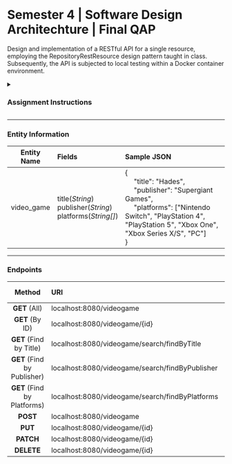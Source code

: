 

<h1>
  Semester 4 | Software Design Architechture | Final QAP
</h1>

Design and implementation of a RESTful API for a single resource, employing the RepositoryRestResource design pattern taught in class. Subsequently, the API is subjected to local testing within a Docker container environment.

<details>
  <summary><h3><strong>Assignment Instructions</strong></h3></summary>
  <blockquote>
  <br/>
  For this QAP I’d like you to get hands on practice building a simple REST API for one simple 
  Resource following the RepositoryRestResource pattern we covered in our classes and then 
  testing it in a running Docker container locally.

  You can create a new API for any Resource you like.

  You should build out a new project from scratch, build up your pom file with the required 
  dependencies, add the required dockerfile and docker-compose files as well as your 
  RepositoryRestResource implementation.  

  Testing in postman is all that is required.

  Deliverables:
  -	GitHub Link to project
  -	Testing Screen Shots from postman and screen shots of the project running in docker.
  -	Details in the project readme about the new API and how to run project in docker.
  <blockquote>
</details>
    
---

### **Entity Information**

| Entity Name  | Fields                                                               | Sample JSON                                                                    |
| :----------: | :------------------------------------------------------------------- | :----------------------------------------------------------------------------- | 
| video_game   | title(*String*) <br/> publisher(*String*) <br/> platforms(*String[]*)|{<br/>&emsp; "title": "Hades", <br/>&emsp; "publisher": "Supergiant Games", <br/>&emsp; "platforms": ["Nintendo Switch", "PlayStation 4", "PlayStation 5", "Xbox One", "Xbox Series X/S", "PC"] <br/> }                                            |

<!--  
Unformatted Data:
-----------------

Entity Name:    Video_Games 	

Fields:         title(String)
                publisher(String)
                platforms(String[]) 	

Sample JSON:    {
                  "title": "Hades",
                  "publisher": "Supergiant Games",
                  "platforms": ["Nintendo Switch", "PlayStation 4", "PlayStation 5", "Xbox One", "Xbox Series X/S", "PC"]
                } 
-->

---

### **Endpoints**

|              Method                | URI                                              | Query Parameter          |
| :--------------------------------: | :----------------------------------------------- | :----------------------- |
| **GET** (All)                      | localhost:8080/videogame                        |                          |
| **GET** (By ID)                    | localhost:8080/videogame/{id}                   |                          |
| **GET** (Find by Title)            | localhost:8080/videogame/search/findByTitle     | ?title=\<*String*>       |
| **GET** (Find by Publisher)        | localhost:8080/videogame/search/findByPublisher | ?publisher=\<*String*>   |
| **GET** (Find by Platforms)        | localhost:8080/videogame/search/findByPlatforms | ?platforms=\<*String[]*> |
| **POST**                           | localhost:8080/videogame                        |                          |
| **PUT**                            | localhost:8080/videogame/{id}                   |                          |
| **PATCH**                          | localhost:8080/videogame/{id}                   |                          |
| **DELETE**                         | localhost:8080/videogame/{id}                   |                          |

